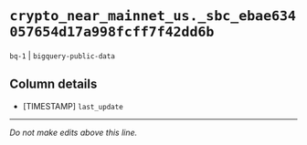 # `crypto_near_mainnet_us._sbc_ebae634057654d17a998fcff7f42dd6b`
`bq-1` | `bigquery-public-data`

## Column details
* [TIMESTAMP] `last_update`

-------------------------------------------------------------------------------
*Do not make edits above this line.*
